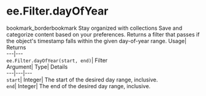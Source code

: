  
#  ee.Filter.dayOfYear
bookmark_borderbookmark Stay organized with collections  Save and categorize content based on your preferences.
Returns a filter that passes if the object's timestamp falls within the given day-of-year range. 
Usage| Returns  
---|---  
`ee.Filter.dayOfYear(start, end)`| Filter  
Argument| Type| Details  
---|---|---  
`start`| Integer| The start of the desired day range, inclusive.  
`end`| Integer| The end of the desired day range, inclusive.  
